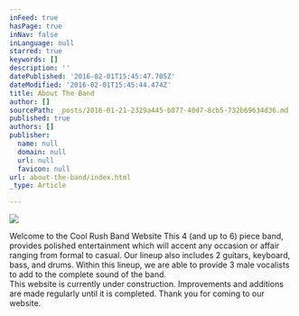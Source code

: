 ```yaml
---
inFeed: true
hasPage: true
inNav: false
inLanguage: null
starred: true
keywords: []
description: ''
datePublished: '2016-02-01T15:45:47.705Z'
dateModified: '2016-02-01T15:45:44.474Z'
title: About The Band
author: []
sourcePath: _posts/2016-01-21-2329a445-b877-40d7-8cb5-732b69634d36.md
published: true
authors: []
publisher:
  name: null
  domain: null
  url: null
  favicon: null
url: about-the-band/index.html
_type: Article

---
```

![](https://s3-us-west-2.amazonaws.com/the-grid-img/p/0c561210d2687d32d7c49587af58786a87f37295.jpg)

Welcome to the Cool Rush Band Website
This 4 (and up to 6) piece band, provides polished entertainment which will accent any occasion or affair ranging from formal to casual. Our lineup also includes 2 guitars, keyboard, bass, and drums. Within this lineup, we are able to provide 3 male vocalists to add to the complete sound of the band.  
This website is currently under construction.  Improvements and additions are made regularly until it is completed.  Thank you for coming to our website.